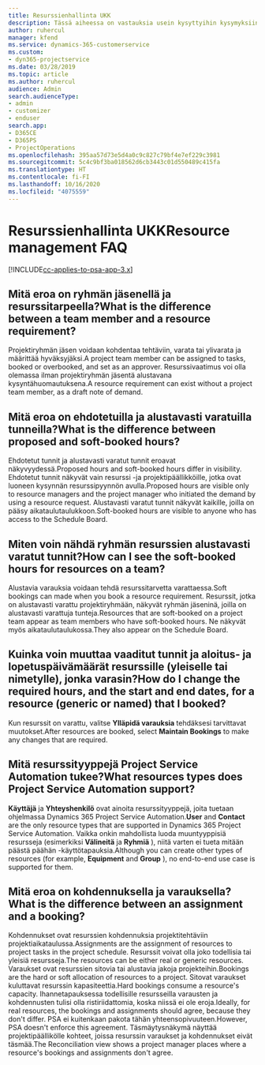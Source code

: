 ```yaml
---
title: Resurssienhallinta UKK
description: Tässä aiheessa on vastauksia usein kysyttyihin kysymyksiin resurssienhallinnasta.
author: ruhercul
manager: kfend
ms.service: dynamics-365-customerservice
ms.custom:
- dyn365-projectservice
ms.date: 03/28/2019
ms.topic: article
ms.author: ruhercul
audience: Admin
search.audienceType:
- admin
- customizer
- enduser
search.app:
- D365CE
- D365PS
- ProjectOperations
ms.openlocfilehash: 395aa57d73e5d4a0c9c827c79bf4e7ef229c3981
ms.sourcegitcommit: 5c4c9bf3ba018562d6cb3443c01d550489c415fa
ms.translationtype: HT
ms.contentlocale: fi-FI
ms.lasthandoff: 10/16/2020
ms.locfileid: "4075559"
---
```

# <a name="resource-management-faq"></a><span data-ttu-id="ede8f-103">Resurssienhallinta UKK</span><span class="sxs-lookup"><span data-stu-id="ede8f-103">Resource management FAQ</span></span>

[!INCLUDE[cc-applies-to-psa-app-3.x](../includes/cc-applies-to-psa-app-3x.md)]

## <a name="what-is-the-difference-between-a-team-member-and-a-resource-requirement"></a><span data-ttu-id="ede8f-104">Mitä eroa on ryhmän jäsenellä ja resurssitarpeella?</span><span class="sxs-lookup"><span data-stu-id="ede8f-104">What is the difference between a team member and a resource requirement?</span></span>

<span data-ttu-id="ede8f-105">Projektiryhmän jäsen voidaan kohdentaa tehtäviin, varata tai ylivarata ja määrittää hyväksyjäksi.</span><span class="sxs-lookup"><span data-stu-id="ede8f-105">A project team member can be assigned to tasks, booked or overbooked, and set as an approver.</span></span> <span data-ttu-id="ede8f-106">Resurssivaatimus voi olla olemassa ilman projektiryhmän jäsentä alustavana kysyntähuomautuksena.</span><span class="sxs-lookup"><span data-stu-id="ede8f-106">A resource requirement can exist without a project team member, as a draft note of demand.</span></span> 

## <a name="what-is-the-difference-between-proposed-and-soft-booked-hours"></a><span data-ttu-id="ede8f-107">Mitä eroa on ehdotetuilla ja alustavasti varatuilla tunneilla?</span><span class="sxs-lookup"><span data-stu-id="ede8f-107">What is the difference between proposed and soft-booked hours?</span></span>

<span data-ttu-id="ede8f-108">Ehdotetut tunnit ja alustavasti varatut tunnit eroavat näkyvyydessä.</span><span class="sxs-lookup"><span data-stu-id="ede8f-108">Proposed hours and soft-booked hours differ in visibility.</span></span> <span data-ttu-id="ede8f-109">Ehdotetut tunnit näkyvät vain resurssi -ja projektipäällikköille, jotka ovat luoneen kysynnän resurssipyynnön avulla.</span><span class="sxs-lookup"><span data-stu-id="ede8f-109">Proposed hours are visible only to resource managers and the project manager who initiated the demand by using a resource request.</span></span> <span data-ttu-id="ede8f-110">Alustavasti varatut tunnit näkyvät kaikille, joilla on pääsy aikataulutaulukkoon.</span><span class="sxs-lookup"><span data-stu-id="ede8f-110">Soft-booked hours are visible to anyone who has access to the Schedule Board.</span></span>

## <a name="how-can-i-see-the-soft-booked-hours-for-resources-on-a-team"></a><span data-ttu-id="ede8f-111">Miten voin nähdä ryhmän resurssien alustavasti varatut tunnit?</span><span class="sxs-lookup"><span data-stu-id="ede8f-111">How can I see the soft-booked hours for resources on a team?</span></span>

<span data-ttu-id="ede8f-112">Alustavia varauksia voidaan tehdä resurssitarvetta varattaessa.</span><span class="sxs-lookup"><span data-stu-id="ede8f-112">Soft bookings can made when you book a resource requirement.</span></span> <span data-ttu-id="ede8f-113">Resurssit, jotka on alustavasti varattu projektiryhmään, näkyvät ryhmän jäseninä, joilla on alustavasti varattuja tunteja.</span><span class="sxs-lookup"><span data-stu-id="ede8f-113">Resources that are soft-booked on a project team appear as team members who have soft-booked hours.</span></span> <span data-ttu-id="ede8f-114">Ne näkyvät myös aikataulutaulukossa.</span><span class="sxs-lookup"><span data-stu-id="ede8f-114">They also appear on the Schedule Board.</span></span>

## <a name="how-do-i-change-the-required-hours-and-the-start-and-end-dates-for-a-resource-generic-or-named-that-i-booked"></a><span data-ttu-id="ede8f-115">Kuinka voin muuttaa vaaditut tunnit ja aloitus- ja lopetuspäivämäärät resurssille (yleiselle tai nimetylle), jonka varasin?</span><span class="sxs-lookup"><span data-stu-id="ede8f-115">How do I change the required hours, and the start and end dates, for a resource (generic or named) that I booked?</span></span>

<span data-ttu-id="ede8f-116">Kun resurssit on varattu, valitse **Ylläpidä varauksia** tehdäksesi tarvittavat muutokset.</span><span class="sxs-lookup"><span data-stu-id="ede8f-116">After resources are booked, select **Maintain Bookings** to make any changes that are required.</span></span>

## <a name="what-resources-types-does-project-service-automation-support"></a><span data-ttu-id="ede8f-117">Mitä resurssityyppejä Project Service Automation tukee?</span><span class="sxs-lookup"><span data-stu-id="ede8f-117">What resources types does Project Service Automation support?</span></span>

<span data-ttu-id="ede8f-118">**Käyttäjä** ja **Yhteyshenkilö** ovat ainoita resurssityyppejä, joita tuetaan ohjelmassa Dynamics 365 Project Service Automation.</span><span class="sxs-lookup"><span data-stu-id="ede8f-118">**User** and **Contact** are the only resource types that are supported in Dynamics 365 Project Service Automation.</span></span> <span data-ttu-id="ede8f-119">Vaikka onkin mahdollista luoda muuntyyppisiä resursseja (esimerkiksi **Välineitä** ja **Ryhmiä** ), niitä varten ei tueta mitään päästä päähän -käyttötapauksia.</span><span class="sxs-lookup"><span data-stu-id="ede8f-119">Although you can create other types of resources (for example, **Equipment** and **Group** ), no end-to-end use case is supported for them.</span></span>

## <a name="what-is-the-difference-between-an-assignment-and-a-booking"></a><span data-ttu-id="ede8f-120">Mitä eroa on kohdennuksella ja varauksella?</span><span class="sxs-lookup"><span data-stu-id="ede8f-120">What is the difference between an assignment and a booking?</span></span>

<span data-ttu-id="ede8f-121">Kohdennukset ovat resurssien kohdennuksia projektitehtäviin projektiaikataulussa.</span><span class="sxs-lookup"><span data-stu-id="ede8f-121">Assignments are the assignment of resources to project tasks in the project schedule.</span></span> <span data-ttu-id="ede8f-122">Resurssit voivat olla joko todellisia tai yleisiä resursseja.</span><span class="sxs-lookup"><span data-stu-id="ede8f-122">The resources can be either real or generic resources.</span></span> <span data-ttu-id="ede8f-123">Varaukset ovat resurssien sitovia tai alustavia jakoja projekteihin.</span><span class="sxs-lookup"><span data-stu-id="ede8f-123">Bookings are the hard or soft allocation of resources to a project.</span></span> <span data-ttu-id="ede8f-124">Sitovat varaukset kuluttavat resurssin kapasiteettia.</span><span class="sxs-lookup"><span data-stu-id="ede8f-124">Hard bookings consume a resource's capacity.</span></span> <span data-ttu-id="ede8f-125">Ihannetapauksessa todellisille resursseilla varausten ja kohdennusten tulisi olla ristiriidattomia, koska niissä ei ole eroja.</span><span class="sxs-lookup"><span data-stu-id="ede8f-125">Ideally, for real resources, the bookings and assignments should agree, because they don't differ.</span></span> <span data-ttu-id="ede8f-126">PSA ei kuitenkaan pakota tähän yhteensopivuuteen.</span><span class="sxs-lookup"><span data-stu-id="ede8f-126">However, PSA doesn't enforce this agreement.</span></span> <span data-ttu-id="ede8f-127">Täsmäytysnäkymä näyttää projektipäällikölle kohteet, joissa resurssin varaukset ja kohdennukset eivät täsmää.</span><span class="sxs-lookup"><span data-stu-id="ede8f-127">The Reconciliation view shows a project manager places where a resource's bookings and assignments don't agree.</span></span>
